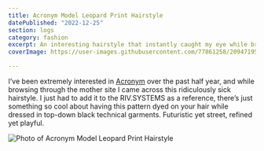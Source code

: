 ```yaml
---
title: Acronym Model Leopard Print Hairstyle
datePublished: "2022-12-25"
section: logs
category: fashion
excerpt: An interesting hairstyle that instantly caught my eye while browsing the cronym website.
coverImage: https://user-images.githubusercontent.com/77861258/209471953-8baea559-9b7d-4638-9d10-b711637c1ece.png

---
```


I’ve been extremely interested in [Acronym](https://acrnm.com/) over the past half year, and while browsing through the mother site I came across this ridiculously sick hairstyle. I just had to add it to the RIV.SYSTEMS as a reference, there’s just something so cool about having this pattern dyed on your hair while dressed in top-down black technical garments. Futuristic yet street, refined yet playful.

<Image 
  src="https://user-images.githubusercontent.com/77861258/209471953-8baea559-9b7d-4638-9d10-b711637c1ece.png" 
  alt="Photo of Acronym Model Leopard Print Hairstyle" 
  aspectRatio="3:4"
/>
